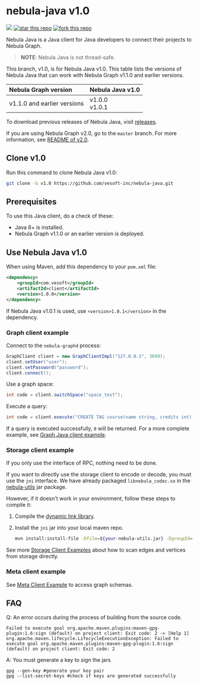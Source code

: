 # nebula-java v1.0

![](https://img.shields.io/badge/language-java-orange.svg)
[![star this repo](http://githubbadges.com/star.svg?user=vesoft-inc&repo=nebula-java&style=default)](https://github.com/vesoft-inc/nebula-java)
[![fork this repo](http://githubbadges.com/fork.svg?user=vesoft-inc&repo=nebula-java&style=default)](https://github.com/vesoft-inc/nebula-java/fork)

Nebula Java is a Java client for Java developers to connect their projects to Nebula Graph.

> **NOTE**: Nebula Java is not thread-safe.

This branch, v1.0, is for Nebula Java v1.0. This table lists the versions of Nebula Java that can work with Nebula Graph v1.1.0 and earlier versions.

| Nebula Graph version  |   Nebula Java v1.0 |
|   :-- |   :-- |
| v1.1.0 and earlier versions   |   v1.0.0 <br /> v1.0.1  |

To download previous releases of Nebula Java, visit [releases](https://github.com/vesoft-inc/nebula-java/releases).

If you are using Nebula Graph v2.0, go to the `master` branch. For more information, see [README of v2.0](https://github.com/vesoft-inc/nebula-java).

## Clone v1.0

Run this command to clone Nebula Java v1.0:

```bash
git clone -b v1.0 https://github.com/vesoft-inc/nebula-java.git
```

## Prerequisites

To use this Java client, do a check of these:

- Java 8+ is installed.
- Nebula Graph v1.1.0 or an earlier version is deployed.

## Use Nebula Java v1.0

When using Maven, add this dependency to your `pom.xml` file:

```xml
<dependency>
    <groupId>com.vesoft</groupId>
    <artifactId>client</artifactId>
    <version>1.0.0</version>
</dependency>
```

If Nebula Java v1.0.1 is used, use `<version>1.0.1</version>` in the dependency.

### Graph client example

Connect to the `nebula-graphd` process:

```java
GraphClient client = new GraphClientImpl("127.0.0.1", 3699);
client.setUser("user");
client.setPassword("password");
client.connect();
```

Use a graph space:

```java
int code = client.switchSpace("space_test");
```

Execute a query:

```java
int code = client.execute("CREATE TAG course(name string, credits int);");
```

If a query is executed successfully, `0` will be returned. For a more complete example, see [Graph Java client example](./examples/src/main/java/com/vesoft/nebula/examples/GraphClientExample.java).

### Storage client example

If you only use the interface of RPC, nothing need to be done.

If you want to directly use the storage client to encode or decode, you must use the `jni` interface. We have already packaged `libnebula_codec.so` in the [nebula-utils](https://repo1.maven.org/maven2/com/vesoft/nebula-utils/) jar package.

However, if it doesn't work in your environment, follow these steps to compile it:

1. Compile the [dynamic link library](https://github.com/vesoft-inc/nebula/tree/master/src/jni).
2. Install the `jni` jar into your local maven repo.

    ```bash
    mvn install:install-file -Dfile=${your-nebula-utils.jar} -DgroupId=com.vesoft -DartifactId=nebula-utils -Dversion={version} -Dpackaging=jar
    ```

See more [Storage Client Examples](https://github.com/vesoft-inc/nebula-java/blob/master/examples/src/main/java/com/vesoft/nebula/examples/) about how to scan edges and vertices from storage directly.

### Meta client example

See [Meta Client Example](https://github.com/vesoft-inc/nebula-java/blob/master/examples/src/main/java/com/vesoft/nebula/examples/MetaClientExample.java) to access graph schemas.

## FAQ

Q: An error occurs during the process of building from the source code.

```text
Failed to execute goal org.apache.maven.plugins:maven-gpg-plugin:1.6:sign (default) on project client: Exit code: 2 -> [Help 1]
org.apache.maven.lifecycle.LifecycleExecutionException: Failed to execute goal org.apache.maven.plugins:maven-gpg-plugin:1.6:sign (default) on project client: Exit code: 2
```

A: You must generate a key to sign the jars

```text
gpg --gen-key #generate your key pair
gpg --list-secret-keys #check if keys are generated successfully
```
